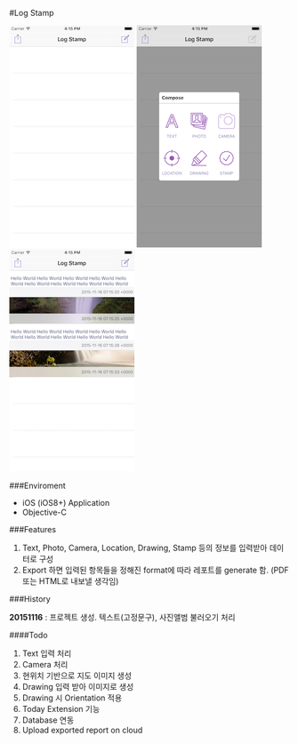 #Log Stamp

![shot1](doc/screen1.png) ![sho2](doc/screen2.png) ![sho3](doc/screen3.png)

###Enviroment
- iOS (iOS8+) Application
- Objective-C

###Features

1. Text, Photo, Camera, Location, Drawing, Stamp 등의 정보를 입력받아 데이터로 구성
2. Export 하면 입력된 항목들을 정해진 format에 따라 레포트를 generate 함.
   (PDF 또는 HTML로 내보낼 생각임)
   
###History

**20151116** : 프로젝트 생성. 텍스트(고정문구), 사진앨범 불러오기 처리

####Todo

1. Text 입력 처리
2. Camera 처리
2. 현위치 기반으로 지도 이미지 생성
3. Drawing 입력 받아 이미지로 생성
4. Drawing 시 Orientation 적용
5. Today Extension 기능
6. Database 연동
7. Upload exported report on cloud

